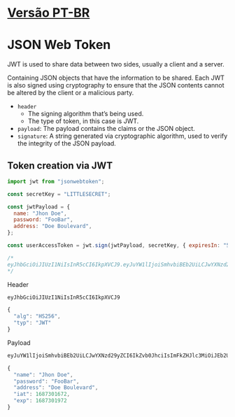 # [Versão PT-BR](https://github.com/Sir-Aguiar/jwt-init/blob/main/README-PT.md)

# JSON Web Token

JWT is used to share data between two sides, usually a client and a server.

Containing JSON objects that have the information to be shared. Each JWT is also signed using cryptography to ensure that the JSON contents cannot be altered by the client or a malicious party.

- `header`
  - The signing algorithm that’s being used.
  - The type of token, in this case is JWT.
- `payload`: The payload contains the claims or the JSON object.
- `signature`: A string generated via cryptographic algorithm, used to verify the integrity of the JSON payload.

## Token creation via JWT

```js
import jwt from "jsonwebtoken";

const secretKey = "LITTLESECRET";

const jwtPayload = {
  name: "Jhon Doe",
  password: "FooBar",
  address: "Doe Boulevard",
};

const userAccessToken = jwt.sign(jwtPayload, secretKey, { expiresIn: "5m" });

/* 
eyJhbGciOiJIUzI1NiIsInR5cCI6IkpXVCJ9.eyJuYW1lIjoiSmhvbiBEb2UiLCJwYXNzd29yZCI6IkZvb0JhciIsImFkZHJlc3MiOiJEb2UgQm91bGV2YXJkIiwiaWF0IjoxNjg3MzAxNjcyLCJleHAiOjE2ODczMDE5NzJ9.t0KkEPvlOZNT0AJyyyvHvnwFZ3SOblCRBPyzIoMv1vk
*/
```

Header

```js
eyJhbGciOiJIUzI1NiIsInR5cCI6IkpXVCJ9

{
  "alg": "HS256",
  "typ": "JWT"
}
```

Payload

```js
eyJuYW1lIjoiSmhvbiBEb2UiLCJwYXNzd29yZCI6IkZvb0JhciIsImFkZHJlc3MiOiJEb2UgQm91bGV2YXJkIiwiaWF0IjoxNjg3MzAxNjcyLCJleHAiOjE2ODczMDE5NzJ9

{
  "name": "Jhon Doe",
  "password": "FooBar",
  "address": "Doe Boulevard",
  "iat": 1687301672,
  "exp": 1687301972
}
```
